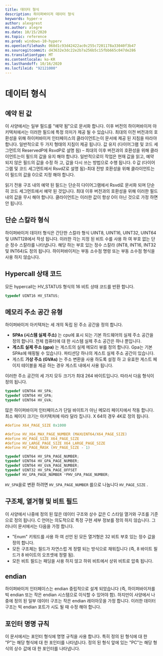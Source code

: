 ```yaml
---
title: 데이터 형식
description: 하이퍼바이저 데이터 형식
keywords: hyper-v
author: alexgrest
ms.author: alegre
ms.date: 10/15/2020
ms.topic: reference
ms.prod: windows-10-hyperv
ms.openlocfilehash: 068d1c93d42422ac0c255c7201178a33040f3b47
ms.sourcegitcommit: d43632e3dc22e2b7a256b5c15fbb665c047de286
ms.translationtype: MT
ms.contentlocale: ko-KR
ms.lasthandoff: 10/16/2020
ms.locfileid: "92121000"
---
```

# <a name="data-types"></a>데이터 형식

## <a name="reserved-values"></a>예약 된 값

이 사양에서는 일부 필드를 "예약 됨"으로 문서화 합니다. 이후 버전의 하이퍼바이저 아키텍처에서는 이러한 필드에 특정 의미가 제공 될 수 있습니다. 최대의 이전 버전과의 호환성을 위해 하이퍼바이저 인터페이스의 클라이언트는이 문서에 제공 된 지침을 따라야 합니다. 일반적으로 두 가지 형태의 지침이 제공 됩니다. 값 유지 (다이어그램 및 코드 세그먼트의 ReservedP에 RsvdP로 설명 됨) – 최대의 이후 버전과의 호환성을 위해 클라이언트는이 필드의 값을 유지 해야 합니다. 일반적으로이 작업은 현재 값을 읽고, 예약 되지 않은 필드의 값을 수정 하 고, 값을 다시 쓰는 방법으로 수행 됩니다. 0 값 (다이어그램 및 코드 세그먼트에서 RsvdZ로 설명 됨)-최대 전방 호환성을 위해 클라이언트는이 필드의 값을 0으로 지정 해야 합니다.

읽기 전용 구조 내의 예약 된 필드는 단순히 다이어그램에서 Rsvd로 문서화 되며 단순히 코드 세그먼트에서 예약 된 것입니다. 최대 이후 버전과의 호환성을 위해 이러한 필드 내의 값을 무시 해야 합니다. 클라이언트는 이러한 값이 항상 0이 아닌 것으로 가정 하면 안 됩니다.

## <a name="simple-scalar-types"></a>단순 스칼라 형식

하이퍼바이저 데이터 형식은 간단한 스칼라 형식 UINT8, UINT16, UINT32, UINT64 및 UINT128에서 작성 됩니다. 이러한 각는 지정 된 비트 수를 사용 하 여 부호 없는 단순 정수 스칼라를 나타냅니다. 해당 하는 부호 있는 정수 스칼라 (INT8, INT16, INT32 및 INT64)도 정의 됩니다.
하이퍼바이저는 부동 소수점 명령 또는 부동 소수점 형식을 사용 하지 않습니다.

## <a name="hypercall-status-code"></a>Hypercall 상태 코드

모든 hypercall는 HV_STATUS 형식의 16 비트 상태 코드를 반환 합니다.

 ```c
typedef UINT16 HV_STATUS;
 ```

## <a name="memory-address-space-types"></a>메모리 주소 공간 유형

하이퍼바이저 아키텍처는 세 개의 독립 된 주소 공간을 정의 합니다.

- **SPAs (시스템 실제 주소)** 는 cpu에 표시 되는 기본 하드웨어의 실제 주소 공간을 정의 합니다. 전체 컴퓨터에 대 한 시스템 실제 주소 공간은 하나 뿐입니다.
- **게스트 실제 주소 (gpa)** 는 게스트의 실제 메모리 뷰를 정의 합니다. Gpa는 기본 SPAs에 매핑될 수 있습니다. 파티션당 하나의 게스트 실제 주소 공간이 있습니다.
- 게스트 **가상 주소 (GVAs)** 는 주소 변환을 사용 하도록 설정 하 고 유효한 게스트 페이지 테이블을 제공 하는 경우 게스트 내에서 사용 됩니다.

이러한 주소 공간의 세 가지 모두 크기가 최대 264 바이트입니다. 따라서 다음 형식이 정의 됩니다.

 ```c
typedef UINT64 HV_SPA;
typedef UINT64 HV_GPA;
typedef UINT64 HV_GVA;
 ```

많은 하이퍼바이저 인터페이스가 단일 바이트가 아닌 메모리 페이지에서 작동 합니다. 최소 페이지 크기는 아키텍처에 따라 달라 집니다. X 64의 경우 4K로 정의 됩니다.

 ```c
#define X64_PAGE_SIZE 0x1000

#define HV_X64_MAX_PAGE_NUMBER (MAXUINT64/X64_PAGE_SIZE)
#define HV_PAGE_SIZE X64_PAGE_SIZE
#define HV_LARGE_PAGE_SIZE X64_LARGE_PAGE_SIZE
#define HV_PAGE_MASK (HV_PAGE_SIZE - 1)

typedef UINT64 HV_SPA_PAGE_NUMBER;
typedef UINT64 HV_GPA_PAGE_NUMBER;
typedef UINT64 HV_GVA_PAGE_NUMBER;
typedef UINT32 HV_SPA_PAGE_OFFSET
typedef HV_GPA_PAGE_NUMBER *PHV_GPA_PAGE_NUMBER;
 ```

`HV_SPA`을로 변환 하려면 `HV_SPA_PAGE_NUMBER` 를으로 나눕니다 `HV_PAGE_SIZE` .

## <a name="structures-enumerations-and-bit-fields"></a>구조체, 열거형 및 비트 필드

이 사양에서 나중에 정의 된 많은 데이터 구조와 상수 값은 C 스타일 열거와 구조를 기준으로 정의 됩니다. C 언어는 의도적으로 특정 구현 세부 정보를 정의 하지 않습니다. 그러나이 문서에서는 다음을 가정 합니다.

- "Enum" 키워드를 사용 하 여 선언 된 모든 열거형은 32 비트 부호 있는 정수 값을 정의 합니다.
- 모든 구조체는 필드가 자연스럽 게 정렬 되는 방식으로 채워집니다 (즉, 8 바이트 필드가 8 바이트의 오프셋에 정렬 됨).
- 모든 비트 필드는 패딩을 사용 하지 않고 하위 비트에서 상위 비트로 압축 됩니다.

## <a name="endianness"></a>endian

하이퍼바이저 인터페이스는 endian 중립적으로 설계 되었습니다 (즉, 하이퍼바이저를 빅 endian 또는 작은 endian 시스템으로 이식할 수 있어야 함). 하지만이 사양에서 나중에 정의 된 일부 데이터 구조는 작은 endian 레이아웃을 가정 합니다. 이러한 데이터 구조는 빅 endian 포트가 시도 될 때 수정 해야 합니다.

## <a name="pointer-naming-convention"></a>포인터 명명 규칙

이 문서에서는 포인터 형식에 명명 규칙을 사용 합니다. 특히 정의 된 형식에 대 한 "P"는 해당 형식에 대 한 포인터를 나타냅니다. 정의 된 형식 앞에 있는 "PC"는 해당 형식의 상수 값에 대 한 포인터를 나타냅니다.